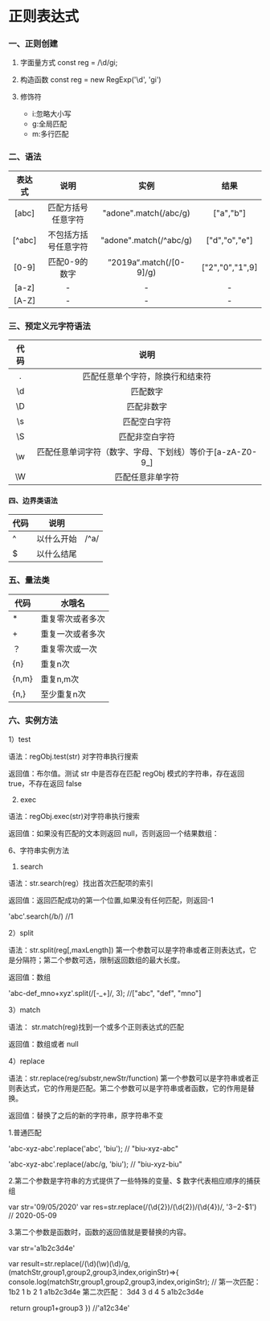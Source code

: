 # 正则表达式

### 一、正则创建

1. 字面量方式 const reg = /\d/gi;

2. 构造函数 const reg = new RegExp('\d', 'gi')

3. 修饰符
   * i:忽略大小写
   * g:全局匹配
   * m:多行匹配

### 二、语法

| 表达式 |         说明         |          实例           |      结果       |
| :----: | :------------------: | :---------------------: | :-------------: |
| [abc]  |  匹配方括号任意字符  |  "adone".match(/abc/g)  |    ["a","b"]    |
| [^abc] | 不包括方括号任意字符 | "adone".match(/^abc/g)  |  ["d","o","e"]  |
| [0-9]  |    匹配0-9的数字     | ”2019a“.match(/[0-9]/g) | ["2","0","1",9] |
| [a-z]  |          -           |            -            |        -        |
| [A-Z]  |          -           |            -            |        -        |

### 三、预定义元字符语法

| 代码 |                           说明                           |
| :--: | :------------------------------------------------------: |
|  .   |             匹配任意单个字符，除换行和结束符             |
|  \d  |                         匹配数字                         |
|  \D  |                        匹配非数字                        |
|  \s  |                       匹配空白字符                       |
|  \S  |                      匹配非空白字符                      |
|  \w  | 匹配任意单词字符（数字、字母、下划线）等价于[a-zA-Z0-9_] |
|  \W  |                     匹配任意非单字符                     |

#### 四、边界类语法

| 代码 | 说明       |      |
| ---- | ---------- | ---- |
| ^    | 以什么开始 | /^a/ |
| $    | 以什么结尾 |      |

### 五、量法类

| 代码  | 水哦名           |
| ----- | ---------------- |
| *     | 重复零次或者多次 |
| +     | 重复一次或者多次 |
| ？    | 重复零次或一次   |
| {n}   | 重复n次          |
| {n,m} | 重复n,m次        |
| {n,}  | 至少重复n次      |

### 六、实例方法

1）test

语法：regObj.test(str) 对字符串执行搜索

返回值：布尔值。测试 str 中是否存在匹配 regObj 模式的字符串，存在返回 true，不存在返回 false

2) exec

语法：regObj.exec(str)对字符串执行搜索

返回值：如果没有匹配的文本则返回 null，否则返回一个结果数组：

6、字符串实例方法

1) search

语法：str.search(reg）找出首次匹配项的索引

返回值：返回匹配成功的第一个位置,如果没有任何匹配，则返回-1

'abc'.search(/b/)       //1

2）split

语法：str.split(reg[,maxLength]) 第一个参数可以是字符串或者正则表达式，它是分隔符；第二个参数可选，限制返回数组的最大长度。

返回值：数组

'abc-def_mno+xyz'.split(/[-_+]/, 3);     //["abc", "def", "mno"]

3）match

语法： str.match(reg)找到一个或多个正则表达式的匹配

返回值：数组或者 null

4）replace

语法：str.replace(reg/substr,newStr/function) 第一个参数可以是字符串或者正则表达式，它的作用是匹配。第二个参数可以是字符串或者函数，它的作用是替换。

返回值：替换了之后的新的字符串，原字符串不变

1.普通匹配

'abc-xyz-abc'.replace('abc', 'biu');   // "biu-xyz-abc"

'abc-xyz-abc'.replace(/abc/g, 'biu'); // "biu-xyz-biu"

2.第二个参数是字符串的方式提供了一些特殊的变量、$ 数字代表相应顺序的捕获组

var str='09/05/2020' var res=str.replace(/(\d{2})\/(\d{2})\/(\d{4})/, '$3-$2-$1')  // 2020-05-09

3.第二个参数是函数时，函数的返回值就是要替换的内容。

var str='a1b2c3d4e'

var result=str.replace(/(\d)(\w)(\d)/g,(matchStr,group1,group2,group3,index,originStr)=>{    console.log(matchStr,group1,group2,group3,index,originStr);  // 第一次匹配： 1b2 1 b 2 1 a1b2c3d4e  第二次匹配： 3d4 3 d 4 5 a1b2c3d4e

​    return group1+group3 })   //'a12c34e'